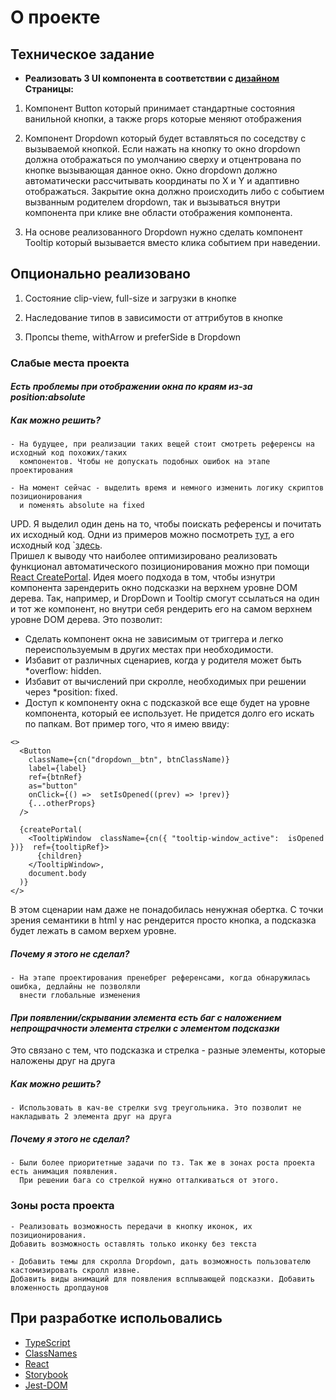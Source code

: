 # О проекте

## Техническое задание

- **Реализовать 3 UI компонента в соответствии с [дизайном](https://www.figma.com/file/OseNWZWoC2aMv1yTEUNIAo/Tasks-for-the-test-period?node-id=0%3A1&t=3ir3uf3gLVXCiYRQ-1)**
  **Страницы:**

1. Компонент Button который принимает стандартные состояния ванильной кнопки, а также props которые меняют отображения

2. Компонент Dropdown который будет вставляться по соседству с вызываемой кнопкой. Если нажать на кнопку то окно dropdown должна отображаться по умолчанию сверху и отцентрована по кнопке вызывающая данное окно.
   Окно dropdown должно автоматически рассчитывать координаты по X и Y и адаптивно отображаться.
   Закрытие окна должно происходить либо с событием вызванным родителем dropdown, так и вызываться внутри компонента при клике вне области отображения компонента.

3. На основе реализованного Dropdown нужно сделать компонент Tooltip который вызывается вместо клика событием при наведении.

## Опционально реализовано

1. Состояние clip-view, full-size и загрузки в кнопке

2. Наследование типов в зависимости от аттрибутов в кнопке

3. Пропсы theme, withArrow и preferSide в Dropdown

### Слабые места проекта

#### _Есть проблемы при отображении окна по краям из-за position:absolute_

##### Как можно решить?

    - На будущее, при реализации таких вещей стоит смотреть референсы на исходный код похожих/таких
      компонентов. Чтобы не допускать подобных ошибок на этапе проектирования

    - На момент сейчас - выделить время и немного изменить логику скриптов позиционирования
      и поменять absolute на fixed
      
 UPD. Я выделил один день на то, чтобы поискать референсы и почитать их исходный код. Одни из примеров можно посмотреть [тут](https://flatpickr.js.org/examples/), а его исходный код `[здесь](https://github.com/flatpickr/flatpickr).  
Пришел к выводу что наиболее оптимизировано реализовать функционал автоматического позиционирования можно при помощи [React CreatePortal](https://react.dev/reference/react-dom/createPortal). 
Идея моего подхода в том, чтобы изнутри компонента зарендерить окно подсказки на верхнем уровне DOM дерева.  Так, например, и DropDown и Tooltip смогут ссылаться на один и тот же компонент, но внутри себя рендерить его на самом верхнем уровне DOM дерева. Это позволит:
- Сделать компонент окна не зависимым от триггера и легко переиспользуемым в других местах при необходимости.
-  Избавит от различных сценариев, когда у родителя может быть *overflow: hidden.
- Избавит от вычислений при скролле, необходимых при решении через *position: fixed.
- Доступ к компоненту окна с подсказкой все еще будет на уровне компонента, который ее использует. Не придется долго его искать по папкам. 
Вот пример того, что я имею ввиду:
```
<>
  <Button
    className={cn("dropdown__btn", btnClassName)}
    label={label}
    ref={btnRef}
    as="button"
    onClick={() =>  setIsOpened((prev) => !prev)}
    {...otherProps}
  />
  
  {createPortal(
    <TooltipWindow  className={cn({ "tooltip-window_active":  isOpened })}  ref={tooltipRef}>
      {children}
    </TooltipWindow>,
    document.body
  )}
</>
```

В этом сценарии нам даже не понадобилась ненужная обертка. С точки зрения семантики в html у нас рендерится просто кнопка, а подсказка будет лежать в самом верхем уровне.

##### Почему я этого не сделал?

    - На этапе проектирования пренебрег референсами, когда обнаружилась ошибка, дедлайны не позволяли
      внести глобальные изменения

#### _При появлении/скрывании элемента есть баг с наложением непрощрачности элемента стрелки с элементом подсказки_

Это связано с тем, что подсказка и стрелка - разные элементы, которые наложены друг на друга

##### Как можно решить?

    - Использовать в кач-ве стрелки svg треугольника. Это позволит не накладывать 2 элемента друг на друга

##### Почему я этого не сделал?

    - Были более приоритетные задачи по тз. Так же в зонах роста проекта есть анимация появления.
      При решении бага со стрелкой нужно отталкиваться от этого.

### Зоны роста проекта

    - Реализовать возможность передачи в кнопку иконок, их позиционирования. 
    Добавить возможность оставлять только иконку без текста

    - Добавить темы для скролла Dropdown, дать возможность пользователю кастомизировать скролл извне. 
    Добавить виды анимаций для появления всплывающей подсказки. Добавить вложенность дропдаунов

## При разработке испольовались

- [TypeScript](https://www.typescriptlang.org/docs/)
- [ClassNames](https://www.npmjs.com/package/classnames)
- [React](https://ru.reactjs.org/)
- [Storybook](https://storybook.js.org/)
- [Jest-DOM](https://testing-library.com/docs/ecosystem-jest-dom/)
